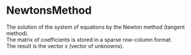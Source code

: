 # NewtonsMethod
The solution of the system of equations by the Newton method (tangent method).<br>
The matrix of coefficients is stored in a sparse row-column format.<br>
The result is the vector x (vector of unknowns).